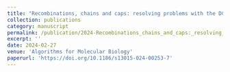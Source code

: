 ```yaml
---
title: "Recombinations, chains and caps: resolving problems with the DCJ-indel model"
collection: publications
category: manuscript
permalink: /publication/2024-Recombinations_chains_and_caps:_resolving_problems_with_the_DCJ-indel_model
excerpt: ''
date: 2024-02-27
venue: 'Algorithms for Molecular Biology'
paperurl: 'https://doi.org/10.1186/s13015-024-00253-7'
---
```



